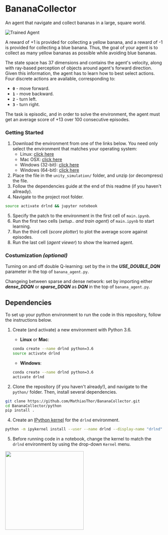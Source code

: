 [//]: # (Image References)

[image1]: https://user-images.githubusercontent.com/10624937/42135619-d90f2f28-7d12-11e8-8823-82b970a54d7e.gif "Trained Agent"

# BananaCollector
An agent that navigate and collect bananas in a large, square world.

![Trained Agent][image1]

A reward of +1 is provided for collecting a yellow banana, and a reward of -1 is provided for collecting a blue banana.  Thus, the goal of your agent is to collect as many yellow bananas as possible while avoiding blue bananas.  

The state space has 37 dimensions and contains the agent's velocity, along with ray-based perception of objects around agent's forward direction.  Given this information, the agent has to learn how to best select actions.  Four discrete actions are available, corresponding to:
- **`0`** - move forward.
- **`1`** - move backward.
- **`2`** - turn left.
- **`3`** - turn right.

The task is episodic, and in order to solve the environment, the agent must get an average score of +13 over 100 consecutive episodes.

### Getting Started
1. Download the environment from one of the links below.  You need only select the environment that matches your operating system:
    - Linux: [click here](https://s3-us-west-1.amazonaws.com/udacity-drlnd/P1/Banana/Banana_Linux.zip)
    - Mac OSX: [click here](https://s3-us-west-1.amazonaws.com/udacity-drlnd/P1/Banana/Banana.app.zip)
    - Windows (32-bit): [click here](https://s3-us-west-1.amazonaws.com/udacity-drlnd/P1/Banana/Banana_Windows_x86.zip)
    - Windows (64-bit): [click here](https://s3-us-west-1.amazonaws.com/udacity-drlnd/P1/Banana/Banana_Windows_x86_64.zip)
2. Place the file in the `unity_simulation/` folder, and unzip (or decompress) the file. 
3. Follow the dependencies guide at the end of this readme (if you haven't allready).
4. Navigate to the project root folder.
```bash
source activate drlnd && jupyter notebook
```
5. Specify the patch to the environment in the first cell of `main.ipynb`.
6. Run the first two cells (*setup.. and train agent*) of `main.ipynb` to start learning.
7. Run the third cell (*score plotter*) to plot the average score against episodes.
8. Run the last cell (*agent viewer*) to show the learned agent.

### Costumization *(optional)*
Turning on and off double Q-learning: set by the in the ***USE_DOUBLE_DQN*** parameter in the top of `banana_agent.py`.

Changeing between sparse and dense network: set by importing either ***dense_DDQN*** or  ***sparse_DDQN*** as  ***DQN*** in the top of  `banana_agent.py`.

## Dependencies

To set up your python environment to run the code in this repository, follow the instructions below.

1. Create (and activate) a new environment with Python 3.6.

	- __Linux__ or __Mac__: 
	```bash
	conda create --name drlnd python=3.6
	source activate drlnd
	```
	- __Windows__: 
	```bash
	conda create --name drlnd python=3.6 
	activate drlnd
	```
	
3. Clone the repository (if you haven't already!), and navigate to the `python/` folder.  Then, install several dependencies.
```bash
git clone https://github.com/MathiasThor/BananaCollector.git
cd BananaCollector/python
pip install .
```

4. Create an [IPython kernel](http://ipython.readthedocs.io/en/stable/install/kernel_install.html) for the `drlnd` environment.  
```bash
python -m ipykernel install --user --name drlnd --display-name "drlnd"
```

5. Before running code in a notebook, change the kernel to match the `drlnd` environment by using the drop-down `Kernel` menu. 


<img src="https://sdk.bitmoji.com/render/panel/e0c28536-e37d-43ff-8a21-2573e0487440-40e9e618-8474-4dc8-a352-f04ad07936f3-v1.png?transparent=1&palette=1 " width="250" height="250">
